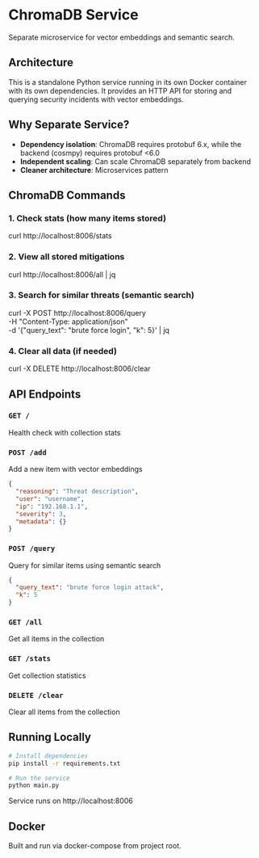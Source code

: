 # ChromaDB Service

Separate microservice for vector embeddings and semantic search.

## Architecture

This is a standalone Python service running in its own Docker container with its own dependencies. It provides an HTTP API for storing and querying security incidents with vector embeddings.

## Why Separate Service?

- **Dependency isolation**: ChromaDB requires protobuf 6.x, while the backend (cosmpy) requires protobuf <6.0
- **Independent scaling**: Can scale ChromaDB separately from backend
- **Cleaner architecture**: Microservices pattern

## ChromaDB Commands
### 1. Check stats (how many items stored)
curl http://localhost:8006/stats

### 2. View all stored mitigations
curl http://localhost:8006/all | jq

### 3. Search for similar threats (semantic search)
curl -X POST http://localhost:8006/query \
  -H "Content-Type: application/json" \
  -d '{"query_text": "brute force login", "k": 5}' | jq

### 4. Clear all data (if needed)
curl -X DELETE http://localhost:8006/clear

## API Endpoints

### `GET /`
Health check with collection stats

### `POST /add`
Add a new item with vector embeddings
```json
{
  "reasoning": "Threat description",
  "user": "username",
  "ip": "192.168.1.1",
  "severity": 3,
  "metadata": {}
}
```

### `POST /query`
Query for similar items using semantic search
```json
{
  "query_text": "brute force login attack",
  "k": 5
}
```

### `GET /all`
Get all items in the collection

### `GET /stats`
Get collection statistics

### `DELETE /clear`
Clear all items from the collection

## Running Locally

```bash
# Install dependencies
pip install -r requirements.txt

# Run the service
python main.py
```

Service runs on http://localhost:8006

## Docker

Built and run via docker-compose from project root.

